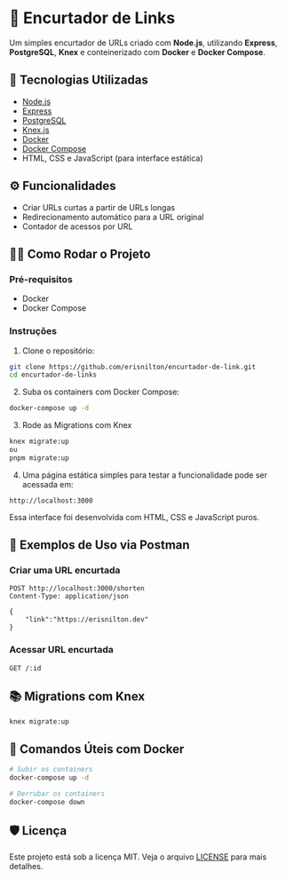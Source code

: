 # 🔗 Encurtador de Links

Um simples encurtador de URLs criado com **Node.js**, utilizando **Express**, **PostgreSQL**, **Knex** e conteinerizado com **Docker** e **Docker Compose**.

## 🚀 Tecnologias Utilizadas

* [Node.js](https://nodejs.org/)
* [Express](https://expressjs.com/)
* [PostgreSQL](https://www.postgresql.org/)
* [Knex.js](https://knexjs.org/)
* [Docker](https://www.docker.com/)
* [Docker Compose](https://docs.docker.com/compose/)
* HTML, CSS e JavaScript (para interface estática)

## ⚙️ Funcionalidades

* Criar URLs curtas a partir de URLs longas
* Redirecionamento automático para a URL original
* Contador de acessos por URL

## 🧑‍💻 Como Rodar o Projeto

### Pré-requisitos

* Docker
* Docker Compose

### Instruções

1. Clone o repositório:

```bash
git clone https://github.com/erisnilton/encurtador-de-link.git
cd encurtador-de-links
```

2. Suba os containers com Docker Compose:

```bash
docker-compose up -d
```

3. Rode as Migrations com Knex
```bash
knex migrate:up
ou
pnpm migrate:up
```

4. Uma página estática simples para testar a funcionalidade pode ser acessada em:

```
http://localhost:3000
```

Essa interface foi desenvolvida com HTML, CSS e JavaScript puros.



## 📝 Exemplos de Uso via Postman

### Criar uma URL encurtada

```
POST http://localhost:3000/shorten
Content-Type: application/json

{   
    "link":"https://erisnilton.dev"
}

```

### Acessar URL encurtada

```
GET /:id
```

## 📚 Migrations com Knex

```bash
knex migrate:up
```

## 🐳 Comandos Úteis com Docker

```bash
# Subir os containers
docker-compose up -d

# Derrubar os containers
docker-compose down
```

## 🛡️ Licença

Este projeto está sob a licença MIT. Veja o arquivo [LICENSE](LICENSE) para mais detalhes.
